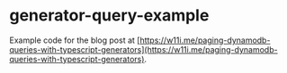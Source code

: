 # generator-query-example

Example code for the blog post at [https://w11i.me/paging-dynamodb-queries-with-typescript-generators](https://w11i.me/paging-dynamodb-queries-with-typescript-generators).
